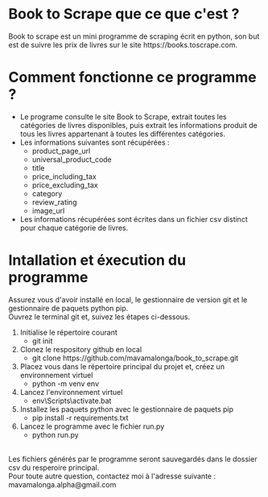 <h1>Book to Scrape que ce que c'est ?</h1>
<p>
	Book to scrape est un mini programme de scraping écrit en python, son but est de suivre les prix de livres sur le site https://books.toscrape.com.
</p>

<h1>Comment fonctionne ce programme ?</h1>
<p>
	<ul>
		<li>Le programe consulte le site Book to Scrape, extrait toutes les catégories de livres disponibles, puis extrait les informations
	   produit de tous les livres appartenant à toutes les différentes 
	   catégories.</li>
		<li>Les informations suivantes sont récupérées :
			<ul>
				<li>product_page_url</li>
				<li>universal_product_code</li>
				<li>title</li>
				<li>price_including_tax</li>
				<li>price_excluding_tax</li>
				<li>category</li>
				<li>review_rating</li>
				<li>image_url</li>
			</ul>
		</li>
		<li>Les informations récupérées sont écrites dans un fichier csv distinct pour chaque catégorie de livres.</li>
	</ul>
</p>
<h1>Intallation et éxecution du programme</h1>
<p>
	Assurez vous d'avoir installé en local, le gestionnaire de version git et le gestionnaire de paquets python pip.<br>
	Ouvrez le terminal git et, suivez les étapes ci-dessous.
	<ol>
		<li>Initialise le répertoire courant
			<ul>
				<li>git init</li>
			</ul>
		</li>
		<li>Clonez le respository github en local<br>
			<ul>
				<li>git clone https://github.com/mavamalonga/book_to_scrape.git</li>
			</ul>
		</li>
		<li>Placez vous dans le répertoire principal du projet et, créez un environnement virtuel<br>
			<ul>
				<li>python -m venv env</li>
			</ul>
		</li>
		<li>Lancez l'environnement virtuel
			<ul>
				<li>env\Scripts\activate.bat</li>
			</ul>
		</li>
		<li>Installez les paquets python avec le gestionnaire de paquets pip
			<ul>
				<li>pip install -r requirements.txt</li>
			</ul>
		</li>
		<li>Lancez le programme avec le fichier run.py
			<ul>
				<li>python run.py</li>
			</ul>
		</li>
	</ol>
	<br>
	Les fichiers générés par le programme seront sauvegardés dans le dossier csv du resperoire principal.<br>
	Pour toute autre question, contactez moi à l'adresse suivante : mavamalonga.alpha@gmail.com
</p>

	

